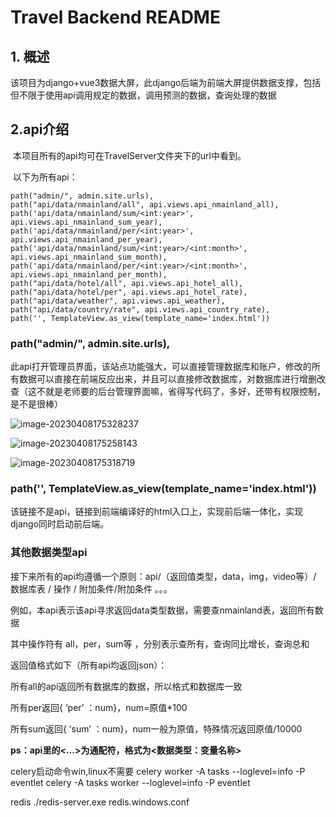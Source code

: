 # Travel Backend README

## 1. 概述

​ 该项目为django+vue3数据大屏，此django后端为前端大屏提供数据支撑，包括但不限于使用api调用规定的数据，调用预测的数据，查询处理的数据

## 2.api介绍

​ 本项目所有的api均可在TravelServer文件夹下的url中看到。

​ 以下为所有api：

```
path("admin/", admin.site.urls),
path("api/data/nmainland/all", api.views.api_nmainland_all),
path('api/data/nmainland/sum/<int:year>', api.views.api_nmainland_sum_year),
path('api/data/nmainland/per/<int:year>', api.views.api_nmainland_per_year),
path('api/data/nmainland/sum/<int:year>/<int:month>', api.views.api_nmainland_sum_month),
path('api/data/nmainland/per/<int:year>/<int:month>', api.views.api_nmainland_per_month),
path("api/data/hotel/all", api.views.api_hotel_all),
path("api/data/hotel/per", api.views.api_hotel_rate),
path("api/data/weather", api.views.api_weather),
path("api/data/country/rate", api.views.api_country_rate),
path('', TemplateView.as_view(template_name='index.html'))
```

### path("admin/", admin.site.urls),

此api打开管理员界面，该站点功能强大，可以直接管理数据库和账户，修改的所有数据可以直接在前端反应出来，并且可以直接修改数据库，对数据库进行增删改查（这不就是老师要的后台管理界面嘛，省得写代码了，多好，还带有权限控制，是不是很棒）

![image-20230408175328237](C:\Users\LIUYAN\AppData\Roaming\Typora\typora-user-images\image-20230408175328237.png)

![image-20230408175258143](C:\Users\LIUYAN\AppData\Roaming\Typora\typora-user-images\image-20230408175258143.png)

![image-20230408175318719](C:\Users\LIUYAN\AppData\Roaming\Typora\typora-user-images\image-20230408175318719.png)

### path('', TemplateView.as_view(template_name='index.html'))

该链接不是api，链接到前端编译好的html入口上，实现前后端一体化，实现django同时启动前后端。

### 其他数据类型api

接下来所有的api均遵循一个原则：api/（返回值类型，data，img，video等）/ 数据库表 / 操作 / 附加条件/附加条件 。。。

例如，本api表示该api寻求返回data类型数据，需要查nmainland表，返回所有数据

其中操作符有 all，per，sum等 ，分别表示查所有，查询同比增长，查询总和

返回值格式如下（所有api均返回json）：

所有all的api返回所有数据库的数据，所以格式和数据库一致

所有per返回{ ‘per’ ：num}，num=原值*100

所有sum返回{ ‘sum’ ：num}，num一般为原值，特殊情况返回原值/10000

**ps：api里的<…>为通配符，格式为<数据类型：变量名称>**

celery启动命令win,linux不需要
celery worker -A tasks --loglevel=info -P eventlet
celery -A tasks worker --loglevel=info -P eventlet


redis
./redis-server.exe redis.windows.conf